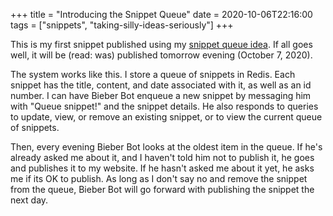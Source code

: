 +++
title = "Introducing the Snippet Queue"
date = 2020-10-06T22:16:00
tags = ["snippets", "taking-silly-ideas-seriously"]
+++

This is my first snippet published using my [snippet queue idea](/snippets/2020-10-06-further-reducing-the-publication-barrier-with-queuing/). If all goes well, it will be (read: was) published tomorrow evening (October 7, 2020).

The system works like this. I store a queue of snippets in Redis. Each snippet has the title, content, and date associated with it, as well as an id number. I can have Bieber Bot enqueue a new snippet by messaging him with "Queue snippet!" and the snippet details. He also responds to queries to update, view, or remove an existing snippet, or to view the current queue of snippets.

Then, every evening Bieber Bot looks at the oldest item in the queue. If he's already asked me about it, and I haven't told him not to publish it, he goes and publishes it to my website. If he hasn't asked me about it yet, he asks me if its OK to publish. As long as I don't say no and remove the snippet from the queue, Bieber Bot will go forward with publishing the snippet the next day.
